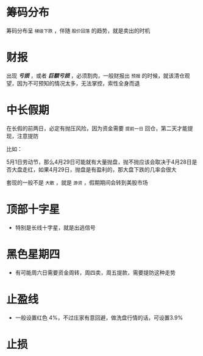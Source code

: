 
# 筹码分布
筹码分布呈 `梯级下跌` ，伴随 `股价回落` 的趋势，就是卖出的时机

# 财报
出现 ***亏损*** ，或者 ***巨额亏损*** ，必须割肉，一般财报出 `预报` 的时候，就该清仓观望，因为不可预知的情况太多，无法掌控，索性全身而退

# 中长假期
在长假的前两日，必定有抛压风险，因为资金需要 `提前一日` 回仓，第二天才能提现，注意提防

比如：

5月1日劳动节，那么4月29日可能就有大量抛盘，抛不抛应该会取决于4月28日是否大盘走红，如果4月29日，抛盘是有盈利的，那大盘下跌的几率会很大

套现的一般不是 `大散` ，就是 `游资` ，假期期间会转到美股市场

# 顶部十字星
- 特别是长线十字星，就是出逃信号

# 黑色星期四
- 有可能周六日需要资金周转，周四卖，周五提款，需要提防这种走势

# 止盈线
- 一般设置红色 4%，不过庄家有意回避，做洗盘行情的话，可设置3.9%

# 止损